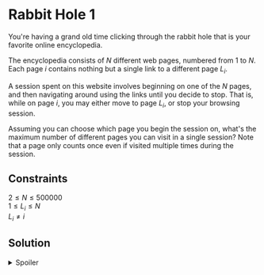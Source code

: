 # Rabbit Hole 1

You're having a grand old time clicking through the rabbit hole that is your favorite online encyclopedia.

The encyclopedia consists of $N$ different web pages, numbered from $1$ to $N$. Each page $i$ contains nothing but a single link to a different page $L_i$. 

A session spent on this website involves beginning on one of the $N$ pages, and then navigating around using the links until you decide to stop. That is, while on page $i$, you may either move to page $L_i$, or stop your browsing session.

Assuming you can choose which page you begin the session on, what's the maximum number of different pages you can visit in a single session? Note that a page only counts once even if visited multiple times during the session.

## Constraints

$2 \leq  N \leq 500000$ \
$1 \leq  L_i \leq N$ \
$L_i \neq i$


## Solution
<details>
  <summary>Spoiler</summary>
  The TLE solutions do cycle detection using the Turtoise and Hare algorithm
  TODO: Figure out why it is too slow.

  The working solution is just a slightly adjusted version of the solution for Rabbit Hole 2 (in level 3).
</details>